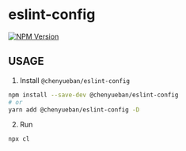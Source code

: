 # eslint-config

[![NPM Version](https://badge.fury.io/js/%40chenyueban%2Feslint-config.svg)](https://www.npmjs.com/package/@chenyueban/eslint-config)

## USAGE

1. Install `@chenyueban/eslint-config`

```sh
npm install --save-dev @chenyueban/eslint-config
# or
yarn add @chenyueban/eslint-config -D
```

2. Run

```sh
npx cl
```
